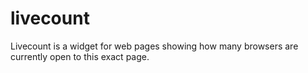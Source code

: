 # livecount

Livecount is a widget for web pages showing how many browsers are
currently open to this exact page.

